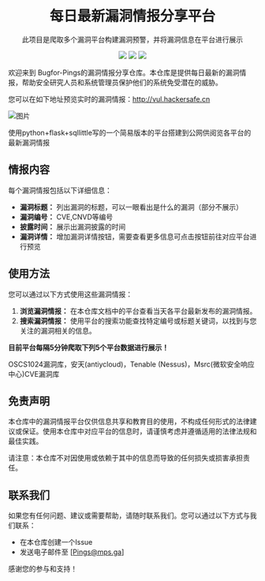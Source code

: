 <p align="center">
    <h1 align="center" >每日最新漏洞情报分享平台</h1>
    <p align="center">此项目是爬取多个漏洞平台构建漏洞预警，并将漏洞信息在平台进行展示</p>
        <p align="center">
    <a target="_blank" href="https://www.python.org/downloads/" title="Python version"><img src="https://img.shields.io/badge/python-%3E=_3.10-green.svg"></a>
    <a target="_blank" href="stars" title="stars"><img src="https://img.shields.io/github/stars/BugFor-Pings/bug_wiki.svg"></a>
    <a target="_blank" href="forks" title="forks"><img src="https://img.shields.io/github/forks/BugFor-Pings/bug_wiki.svg"></a>                                                 
</p>


欢迎来到 Bugfor-Pings的漏洞情报分享仓库。本仓库是提供每日最新的漏洞情报，帮助安全研究人员和系统管理员保护他们的系统免受潜在的威胁。

您可以在如下地址预览实时的漏洞情报：http://vul.hackersafe.cn

![图片](https://github.com/user-attachments/assets/7eddf641-1393-43a3-8c97-bb7a4450f8f0)


使用python+flask+sqllittle写的一个简易版本的平台搭建到公网供阅览各平台的最新漏洞情报

## 情报内容

每个漏洞情报包括以下详细信息：

- **漏洞标题：** 列出漏洞的标题，可以一眼看出是什么的漏洞（部分不展示）
- **漏洞编号：** CVE,CNVD等编号
- **披露时间：** 展示出漏洞披露的时间
- **漏洞详情：** 增加漏洞详情按钮，需要查看更多信息可点击按钮前往对应平台进行预览


## 使用方法

您可以通过以下方式使用这些漏洞情报：

1. **浏览漏洞情报：** 在本仓库文档中的平台查看当天各平台最新发布的漏洞情报。
2. **搜索漏洞情报：** 使用平台的搜索功能查找特定编号或标题关键词，以找到与您关注的漏洞相关的信息。


**目前平台每隔5分钟爬取下列5个平台数据进行展示！**

OSCS1024漏洞库，安天(antiycloud)，Tenable (Nessus)，Msrc(微软安全响应中心)CVE漏洞库 


## 免责声明

本仓库中的漏洞情报平台仅供信息共享和教育目的使用，不构成任何形式的法律建议或保证。使用本仓库中对应平台的信息时，请谨慎考虑并遵循适用的法律法规和最佳实践。

请注意：本仓库不对因使用或依赖于其中的信息而导致的任何损失或损害承担责任。


## 联系我们

如果您有任何问题、建议或需要帮助，请随时联系我们。您可以通过以下方式与我们联系：

- 在本仓库创建一个Issue
- 发送电子邮件至 [Pings@mps.ga]

感谢您的参与和支持！








